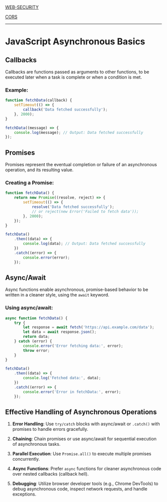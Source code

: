 [WEB-SECURITY](https://portswigger.net/web-security/all-labs)

[CORS](https://www.youtube.com/watch?v=t5FBwq-kudw&list=PLuyTk2_mYISIYD48TavDgJnQRQRZZDsLZ)

***

# JavaScript Asynchronous Basics

## Callbacks

Callbacks are functions passed as arguments to other functions, to be executed later when a task is complete or when a condition is met.

### Example:
```javascript
function fetchData(callback) {
    setTimeout(() => {
        callback('Data fetched successfully');
    }, 2000);
}

fetchData((message) => {
    console.log(message); // Output: Data fetched successfully
});
```

## Promises

Promises represent the eventual completion or failure of an asynchronous operation, and its resulting value.

### Creating a Promise:
```javascript
function fetchData() {
    return new Promise((resolve, reject) => {
        setTimeout(() => {
            resolve('Data fetched successfully');
            // or reject(new Error('Failed to fetch data'));
        }, 2000);
    });
}

fetchData()
    .then((data) => {
        console.log(data); // Output: Data fetched successfully
    })
    .catch((error) => {
        console.error(error);
    });
```

## Async/Await

Async functions enable asynchronous, promise-based behavior to be written in a cleaner style, using the `await` keyword.

### Using async/await:
```javascript
async function fetchData() {
    try {
        let response = await fetch('https://api.example.com/data');
        let data = await response.json();
        return data;
    } catch (error) {
        console.error('Error fetching data:', error);
        throw error;
    }
}

fetchData()
    .then((data) => {
        console.log('Fetched data:', data);
    })
    .catch((error) => {
        console.error('Error in fetchData:', error);
    });
```

## Effective Handling of Asynchronous Operations

1. **Error Handling**: Use `try/catch` blocks with async/await or `.catch()` with promises to handle errors gracefully.

2. **Chaining**: Chain promises or use async/await for sequential execution of asynchronous tasks.

3. **Parallel Execution**: Use `Promise.all()` to execute multiple promises concurrently.

4. **Async Functions**: Prefer `async` functions for cleaner asynchronous code over nested callbacks (callback hell).

5. **Debugging**: Utilize browser developer tools (e.g., Chrome DevTools) to debug asynchronous code, inspect network requests, and handle exceptions.

